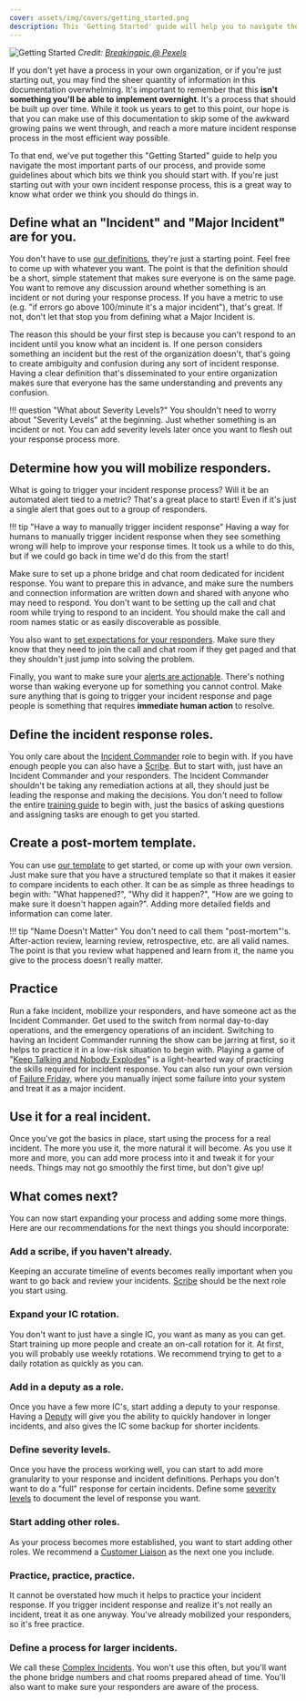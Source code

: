 ```yaml
---
cover: assets/img/covers/getting_started.png
description: This 'Getting Started' guide will help you to navigate the most important parts of our process, and provide some guidelines about which bits we think you should start with. If you're just starting out with your own incident response process, this is a great way to know what order we think you should do things in.
---
```

![Getting Started](../assets/img/headers/getting_started.jpg)
*Credit: [Breakingpic @ Pexels](https://www.pexels.com/photo/young-game-match-kids-2923/)*

If you don't yet have a process in your own organization, or if you're just starting out, you may find the sheer quantity of information in this documentation overwhelming. It's important to remember that this **isn't something you'll be able to implement overnight**. It's a process that should be built up over time. While it took us years to get to this point, our hope is that you can make use of this documentation to skip some of the awkward growing pains we went through, and reach a more mature incident response process in the most efficient way possible.

To that end, we've put together this "Getting Started" guide to help you navigate the most important parts of our process, and provide some guidelines about which bits we think you should start with. If you're just starting out with your own incident response process, this is a great way to know what order we think you should do things in.

## Define what an "Incident" and "Major Incident" are for you.
You don't have to use [our definitions](/before/severity_levels.md), they're just a starting point. Feel free to come up with whatever you want. The point is that the definition should be a short, simple statement that makes sure everyone is on the same page. You want to remove any discussion around whether something is an incident or not during your response process. If you have a metric to use (e.g. "if errors go above 100/minute it's a major incident"), that's great. If not, don't let that stop you from defining what a Major Incident is.

The reason this should be your first step is because you can't respond to an incident until you know what an incident is. If one person considers something an incident but the rest of the organization doesn't, that's going to create ambiguity and confusion during any sort of incident response. Having a clear definition that's disseminated to your entire organization makes sure that everyone has the same understanding and prevents any confusion.

!!! question "What about Severity Levels?"
    You shouldn't need to worry about "Severity Levels" at the beginning. Just whether something is an incident or not. You can add severity levels later once you want to flesh out your response process more.

## Determine how you will mobilize responders.
What is going to trigger your incident response process? Will it be an automated alert tied to a metric? That's a great place to start! Even if it's just a single alert that goes out to a group of responders.

!!! tip "Have a way to manually trigger incident response"
    Having a way for humans to manually trigger incident response when they see something wrong will help to improve your response times. It took us a while to do this, but if we could go back in time we'd do this from the start!

Make sure to set up a phone bridge and chat room dedicated for incident response. You want to prepare this in advance, and make sure the numbers and connection information are written down and shared with anyone who may need to respond. You don't want to be setting up the call and chat room while trying to respond to an incident. You should make the call and room names static or as easily discoverable as possible.

You also want to [set expectations for your responders](/oncall/being_oncall.md). Make sure they know that they need to join the call and chat room if they get paged and that they shouldn't just jump into solving the problem.

Finally, you want to make sure your [alerts are actionable](/oncall/alerting_principles.md). There's nothing worse than waking everyone up for something you cannot control. Make sure anything that is going to trigger your incident response and page people is something that requires **immediate human action** to resolve.

## Define the incident response roles.
You only care about the [Incident Commander](/before/different_roles#incident-commander-ic) role to begin with. If you have enough people you can also have a [Scribe](/before/different_roles#scribe). But to start with, just have an Incident Commander and your responders. The Incident Commander shouldn't be taking any remediation actions at all, they should just be leading the response and making the decisions. You don't need to follow the entire [training guide](/training/incident_commander.md) to begin with, just the basics of asking questions and assigning tasks are enough to get you started.

## Create a post-mortem template.
You can use [our template](/after/post_mortem_template.md) to get started, or come up with your own version. Just make sure that you have a structured template so that it makes it easier to compare incidents to each other. It can be as simple as three headings to begin with: "What happened?", "Why did it happen?", "How are we going to make sure it doesn't happen again?". Adding more detailed fields and information can come later.

!!! tip "Name Doesn't Matter"
    You don't need to call them "post-mortem"'s. After-action review, learning review, retrospective, etc. are all valid names. The point is that you review what happened and learn from it, the name you give to the process doesn't really matter.

## Practice
Run a fake incident, mobilize your responders, and have someone act as the Incident Commander. Get used to the switch from normal day-to-day operations, and the emergency operations of an incident. Switching to having an Incident Commander running the show can be jarring at first, so it helps to practice it in a low-risk situation to begin with. Playing a game of "[Keep Talking and Nobody Explodes](http://www.keeptalkinggame.com/)" is a light-hearted way of practicing the skills required for incident response. You can also run your own version of [Failure Friday](https://www.pagerduty.com/blog/failure-fridays-four-years/), where you manually inject some failure into your system and treat it as a major incident.

## Use it for a real incident.
Once you've got the basics in place, start using the process for a real incident. The more you use it, the more natural it will become. As you use it more and more, you can add more process into it and tweak it for your needs. Things may not go smoothly the first time, but don't give up!

## What comes next?
You can now start expanding your process and adding some more things. Here are our recommendations for the next things you should incorporate:

### Add a scribe, if you haven't already.
Keeping an accurate timeline of events becomes really important when you want to go back and review your incidents. [Scribe](/before/different_roles#scribe) should be the next role you start using.

### Expand your IC rotation.
You don't want to just have a single IC, you want as many as you can get. Start training up more people and create an on-call rotation for it. At first, you will probably use weekly rotations. We recommend trying to get to a daily rotation as quickly as you can.

### Add in a deputy as a role.
Once you have a few more IC's, start adding a deputy to your response. Having a [Deputy](/before/different_roles#deputy) will give you the ability to quickly handover in longer incidents, and also gives the IC some backup for shorter incidents.

### Define severity levels.
Once you have the process working well, you can start to add more granularity to your response and incident definitions. Perhaps you don't want to do a "full" response for certain incidents. Define some [severity levels](/before/severity_levels.md) to document the level of response you want.

### Start adding other roles.
As your process becomes more established, you want to start adding other roles. We recommend a [Customer Liaison](/before/different_roles#customer-liaison) as the next one you include.

### Practice, practice, practice.
It cannot be overstated how much it helps to practice your incident response. If you trigger incident response and realize it's not really an incident, treat it as one anyway. You've already mobilized your responders, so it's free practice.

### Define a process for larger incidents.
We call these [Complex Incidents](/before/complex_incidents.md). You won't use this often, but you'll want the phone bridge numbers and chat rooms prepared ahead of time. You'll also want to make sure your responders are aware of the process.
